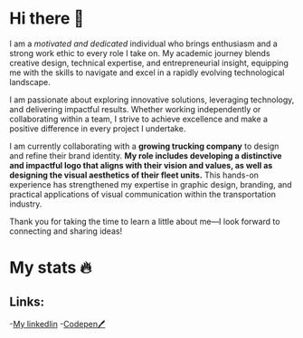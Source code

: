# Hi there 👋

I am a *motivated and dedicated* individual who brings enthusiasm and a strong work ethic to every role I take on. My academic journey blends creative design, technical expertise, and entrepreneurial insight, equipping me with the skills to navigate and excel in a rapidly evolving technological landscape.

I am passionate about exploring innovative solutions, leveraging technology, and delivering impactful results. Whether working independently or collaborating within a team, I strive to achieve excellence and make a positive difference in every project I undertake.




I am currently collaborating with a **growing trucking company** to design and refine their brand identity. **My role includes developing a distinctive and impactful logo that aligns with their vision and values, as well as designing the visual aesthetics of their fleet units.** This hands-on experience has strengthened my expertise in graphic design, branding, and practical applications of visual communication within the transportation industry.


Thank you for taking the time to learn a little about me—I look forward to connecting and sharing ideas!

# My stats 🔥

## Links:

-[My linkedlin](https://www.linkedin.com/in/christopher-rosales-barrera-486026292?utm_source=share&utm_campaign=share_via&utm_content=profile&utm_medium=ios_app) 
-[Codepen🖊️](https://codepen.io/Christopher-Rosales-the-styleful)
